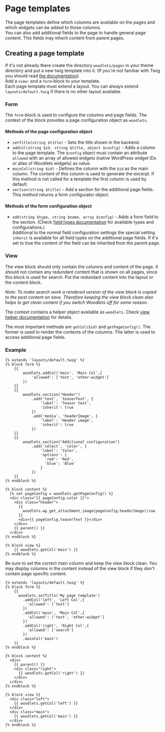# Page templates
The page templates define which columns are available on the pages and which widgets can be added to those columns.  
You can also add additional fields to the page to handle general page content. This fields may inherit content from parent pages.

## Creating a page template
If it's not already there create the directory ```woodlets/pages``` in your theme directory and put a new twig template into it. (If you're not familiar with Twig you should read [the documentation](http://twig.sensiolabs.org/doc/templates.html))  
Add a ```view```- and a ```form```-block to your template.  
Each page template must extend a layout. You can always extend ```layouts/default.twig``` if there is no other layout available.

### Form
The ```form```-block is used to configure the columns and page fields. The context of the block provides a page configuration object as ```woodlets```.

#### Methods of the page configuration object
* ```setTitle(string $title)``` - Sets the title shown in the backend.
* ```addCol(string $id, string $title, object $config)``` - Adds a column to the page template. The ```$config``` object must contain an attribute ```allowed``` with an array of allowed widgets (native WordPress widget IDs or alias of Woodlets widgets) as value.
* ```mainCol(string $id)``` - Defines the column with the ```$id``` as the main column. The content of this column is used to generate the excerpt. If this method is not called for a template the first column is used by default.
* ```section(string $title)``` - Add a section for the additional page fields. This method returns a form configurator object.

#### Methods of the form configuration object
* ```add(string $type, string $name, array $config)``` - Adds a form field to the section. (Check [field types documentation](field-types.md) for available types and configurations.)  
  Additional to the normal field configuration settings the special setting ```inherit``` is available for all field types on the additional page fields. If it's set to true the content of the field can be inherited from the parent page.

### View
The view block should only contain the columns and content of the page. It should not contain any redundant content that is shown on all pages, since this block is used for search. Put the redundant content into the layout or the content block.

*Note: To make search work a rendered version of the view block is copied to the post content on save. Therefore keeping the view block clean also helps to get clean content if you switch Woodlets off for some reason.*

The context contains a helper object available as ```woodlets```.
Check [view helper documentation](view-helper.md) for details.

The most important methods are ```getCol($id)``` and ```getPageConfig()```. The former is used to render the contents of the columns. The latter is used to access additional page fields.

### Example
```twig
{% extends 'layouts/default.twig' %}
{% block form %}
    {{
        woodlets.addCol('main', 'Main Col',{
            'allowed': ['text', 'other-widget']
        })
    }}
    {{
        woodlets.section("Header")
            .add('text', 'teaserText', {
                'label': 'Teaser text',
                'inherit': true
            })
            .add('media', 'headerImage', {
                'label': 'Header image',
                'inherit': true
            })
    }}
    {{
        woodlets.section("Additional configuration")
            .add('select', 'color', {
                'label': 'Color',
                'options': {
                  'red': 'Red',
                  'blue': 'Blue'
                }
            })
    }}
{% endblock %}

{% block content %}
  {% set pageConfig = woodlets.getPageConfig() %}
  <div class="{{ pageConfig.color }}">
    <div class="header">
      {{
        woodlets.wp_get_attachment_image(pageConfig.headerImage)|raw
      }}
      <div>{{ pageConfig.teaserText }}</div>
    </div>
    {{ parent() }}
  </div>
{% endblock %}

{% block view %}
    {{ woodlets.getCol('main') }}
{% endblock %}
```

Be sure to set the correct main column and keep the view block clean. You may display columns in the content instead of the view block if they don't contain page specific content.

```twig
{% extends 'layouts/default.twig' %}
{% block form %}
    {{
      woodlets.setTitle('My page template')
        .addCol('left', 'Left Col',{
          'allowed': ['text']
        })
        .addCol('main', 'Main Col',{
          'allowed': ['text', 'other-widget']
        })
        .addCol('right', 'Right Col',{
          'allowed': ['search']
        })
        .mainCol('main')
    }}
{% endblock %}

{% block content %}
  <div>
    {{ parent() }}
    <div class="right">
      {{ woodlets.getCol('right') }}
    </div>
  </div>
{% endblock %}

{% block view %}
  <div class="left">
    {{ woodlets.getCol('left') }}
  </div>
  <div class="main">
    {{ woodlets.getCol('main') }}
  </div>
{% endblock %}
```
